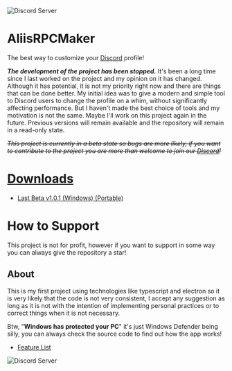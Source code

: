 ![Discord Server](https://discordapp.com/api/guilds/1030982857096712226/widget.png?style=shield)

# AliisRPCMaker
The best way to customize your [Discord](https://discord.com) profile!

**_The development of the project has been stopped._** It's been a long time since I last worked on the project and my opinion on it has changed. Although it has potential, it is not my priority right now and there are things that can be done better. My initial idea was to give a modern and simple tool to Discord users to change the profile on a whim, without significantly affecting performance. But I haven't made the best choice of tools and my motivation is not the same. Maybe I'll work on this project again in the future. Previous versions will remain available and the repository will remain in a read-only state.

~~_This project is currently in a beta state so bugs are more likely, if you want to contribute to the project you are more than welcome to join our [Discord](https://discord.com/invite/hP23XgU6RW)!_~~

# [Downloads](https://github.com/RexAliis/AliisRPCMaker/releases)

- [Last Beta v1.0.1 (Windows) (Portable)](https://github.com/RexAliis/AliisRPCMaker/releases/download/v1.0.1/windows32-x64-portable.zip)

# How to Support

This project is not for profit, however if you want to support in some way you can always give the repository a star!

## About
This is my first project using technologies like typescript and electron so it is very likely that the code is not very consistent, I accept any suggestion as long as it is not with the intention of implementing personal practices or to correct things when it is not necessary.

Btw, "**Windows has protected your PC**" it's just Windows Defender being silly, you can always check the source code to find out how the app works!

- [Feature List](https://github.com/RexAliis/AliisRPCMaker/blob/main/FEATURE_LIST.md)

![Discord Server](https://discordapp.com/api/guilds/1030982857096712226/widget.png?style=banner2)
